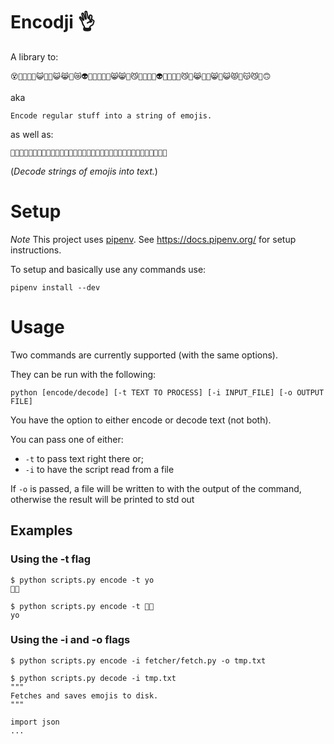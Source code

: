 # Encodji 👌

A library to:

```
😵🙈🤖🙉💩😺🤐🧒😺😹🧑😿👽🧒🤐👦👧🧑😸😸🤐😼🙈👧🙉🤐👽🤐👦👧🧒😼🙈😹🤐🙉😸🤐😺😾🙉😽😼👦🙃
```

aka

```
Encode regular stuff into a string of emojis.
```

as well as:

```
🤪😺🤖🙉💩😺🤐👦👧🧒😼🙈😹👦🤐🙉😸🤐😺😾🙉😽😼👦🤐😼🙈👧🙉🤐👧😺🧓👧🙃
```

(*Decode strings of emojis into text.*)

# Setup

*Note* This project uses [pipenv](https://docs.pipenv.org/). See
https://docs.pipenv.org/ for setup instructions.

To setup and basically use any commands use:

```
pipenv install --dev
```

# Usage

Two commands are currently supported (with the same options).

They can be run with the following:

```
python [encode/decode] [-t TEXT TO PROCESS] [-i INPUT_FILE] [-o OUTPUT FILE]
```

You have the option to either encode or decode text (not both).

You can pass one of either:

* `-t` to pass text right there or;
* `-i` to have the script read from a file

If `-o` is passed, a file will be written to with the output of the command,
otherwise the result will be printed to std out

## Examples

### Using the -t flag
```
$ python scripts.py encode -t yo
👴🙉
```

```
$ python scripts.py encode -t 👴🙉
yo
```

### Using the -i and -o flags
```
$ python scripts.py encode -i fetcher/fetch.py -o tmp.txt
```


```
$ python scripts.py decode -i tmp.txt
"""
Fetches and saves emojis to disk.
"""

import json
...
```
